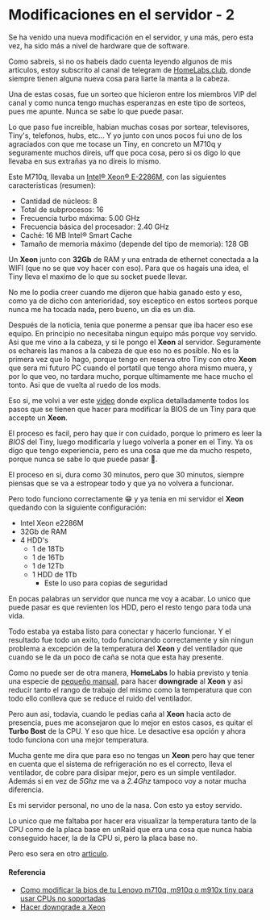 # Modificaciones en el servidor - 2

Se ha venido una nueva modificación en el servidor, y una más, pero esta vez, ha sido más a nivel de hardware que de software.

Como sabreis, si no os habeis dado cuenta leyendo algunos de mis articulos, estoy subscrito al canal de telegram de [HomeLabs.club](https://homelabs.club), donde siempre tienen alguna nueva cosa para liarte la manta a la cabeza.

<!--more-->

Una de estas cosas, fue un sorteo que hicieron entre los miembros VIP del canal y como nunca tengo muchas esperanzas en este tipo de sorteos, pues me apunte. Nunca se sabe lo que puede pasar. 

Lo que paso fue increible, habian muchas cosas por sortear, televisores, Tiny's, telefonos, hubs, etc... Y yo junto con unos pocos fui uno de los agraciados con que me tocase un Tiny, en concreto un M710q y seguramente muchos direis, uff que poca cosa, pero si os digo lo que llevaba en sus extrañas ya no direis lo mismo.

Este M710q, llevaba un [Intel® Xeon® E-2286M](https://www.intel.la/content/www/xl/es/products/sku/192993/intel-xeon-e2286m-processor-16m-cache-2-40-ghz/specifications.html), con las siguientes caracteristicas (resumen):
- Cantidad de núcleos: 8
- Total de subprocesos: 16
- Frecuencia turbo máxima: 5.00 GHz
- Frecuencia básica del procesador: 2.40 GHz
- Caché: 16 MB Intel® Smart Cache 
- Tamaño de memoria máximo (depende del tipo de memoria): 128 GB

Un **Xeon** junto con **32Gb** de RAM y una entrada de ethernet conectada a la WIFI (que no se que voy hacer con eso). Para que os hagais una idea, el Tiny lleva el maximo de lo que su socket puede llevar.

No me lo podia creer cuando me dijeron que habia ganado esto y eso, como ya de dicho con anterioridad, soy esceptico en estos sorteos porque nunca me ha tocada nada, pero bueno, un dia es un dia.

Después de la noticia, tenia que ponerme a pensar que iba hacer eso ese equipo. En principio no necesitaba ningun equipo más porque voy servido. Asi que me vino a la cabeza, y si le pongo el **Xeon** al servidor. Seguramente os echareis las manos a la cabeza de que eso no es posible. No es la primera vez que lo hago, porque tengo en reserva otro Tiny con otro **Xeon** que sera mi futuro PC cuando el portatil que tengo ahora mismo muera, y por lo que veo, no tardara mucho, porque ultimamente me hace mucho el tonto. Asi que de vuelta al ruedo de los mods.

Eso si, me volvi a ver este [video](https://www.youtube.com/watch?v=ZDUWrwq1PXE) donde explica detalladamente todos los pasos que se tienen que hacer para modificar la BIOS de un Tiny para que accepte un **Xeon**. 

El proceso es facil, pero hay que ir con cuidado, porque lo primero es leer la *BIOS* del Tiny, luego modificarla y luego volverla a poner en el Tiny. Ya os digo que tengo experiencia, pero es una cosa que me da mucho respeto, porque nunca se sabe lo que puede pasar 🤯.

El proceso en si, dura como 30 minutos, pero que 30 minutos, siempre piensas que se va a estropear todo y que ya no volvera a funcionar.

Pero todo funciono correctamente 😁 y ya tenia en mi servidor el **Xeon** quedando con la siguiente configuración:
- Intel Xeon e2286M
- 32Gb de RAM
- 4 HDD's
  - 1 de 18Tb
  - 1 de 16Tb
  - 1 de 12Tb
  - 1 HDD de 1Tb
    - Este lo uso para copias de seguridad
  
En pocas palabras un servidor que nunca me voy a acabar. Lo unico que puede pasar es que revienten los HDD, pero el resto tengo para toda una vida.

Todo estaba ya estaba listo para conectar y hacerlo funcionar. Y el resultado fue todo un exito, todo funcionando correctamente y sin ningun problema a excepción de la temperatura del **Xeon** y del ventilador que cuando se le da un poco de caña se nota que esta hay presente.

Como no puede ser de otra manera, **HomeLabs** lo habia previsto y tenia una especie de [pequeño manual](https://t.me/c/1410082468/127), para hacer **downgrade** al **Xeon** y asi reducir tanto el rango de trabajo del mismo como la temperatura que con todo ello conlleva que se reduce el ruido del ventilador.

Pero aun asi, todavia, cuando le pedias caña al **Xeon** hacia acto de presencia, pues me aconsejaron que lo mejor en estos casos, es quitar el **Turbo Bost** de la CPU. Y eso que hice. Le desactive esa opción y ahora todo funciona con una mejor temperatura.

Mucha gente me dira que para eso no tengas un **Xeon** pero hay que tener en cuenta que el sistema de refrigeración no es el correcto, lleva el ventilador, de cobre para disipar mejor, pero es un simple ventilador. Además si en vez de *5Ghz* me va a *2.4Ghz* tampoco voy a notar mucha diferencia.

Es mi servidor personal, no uno de la nasa. Con esto ya estoy servido.

Lo unico que me faltaba por hacer era visualizar la temperatura tanto de la CPU como de la placa base en unRaid que era una cosa que nunca habia conseguido hacer, la de la CPU si, pero la placa base no. 

Pero eso sera en otro [articulo](/2024-10-20-controlado-temperatura-servidor).
#### Referencia
- [Como modificar la bios de tu Lenovo m710q, m910q o m910x tiny para usar CPUs no soportadas](https://www.youtube.com/watch?v=ZDUWrwq1PXE)
- [Hacer downgrade a Xeon](https://t.me/c/1410082468/127)

